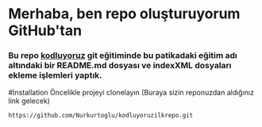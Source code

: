 # Merhaba, ben repo oluşturuyorum GitHub'tan
### Bu repo [kodluyoruz](https://academy.patika.dev/tr/courses/git/odev1) git eğitiminde bu patikadaki eğitim adı altındaki bir README.md dosyası ve indexXML dosyaları ekleme işlemleri yaptık.
#Installation 
Öncelikle projeyi clonelayın (Buraya sizin reponuzdan aldığınız link gelecek)
```
https://github.com/Nurkurtoglu/kodluyoruzilkrepo.git
```

